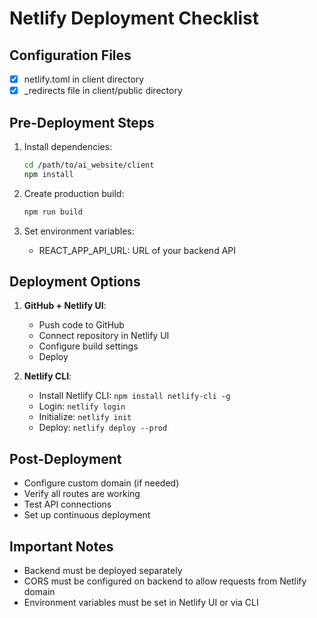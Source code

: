 # Netlify Deployment Checklist

## Configuration Files
- [x] netlify.toml in client directory
- [x] _redirects file in client/public directory

## Pre-Deployment Steps
1. Install dependencies:
   ```bash
   cd /path/to/ai_website/client
   npm install
   ```

2. Create production build:
   ```bash
   npm run build
   ```

3. Set environment variables:
   - REACT_APP_API_URL: URL of your backend API

## Deployment Options
1. **GitHub + Netlify UI**:
   - Push code to GitHub
   - Connect repository in Netlify UI
   - Configure build settings
   - Deploy

2. **Netlify CLI**:
   - Install Netlify CLI: `npm install netlify-cli -g`
   - Login: `netlify login`
   - Initialize: `netlify init`
   - Deploy: `netlify deploy --prod`

## Post-Deployment
- Configure custom domain (if needed)
- Verify all routes are working
- Test API connections
- Set up continuous deployment

## Important Notes
- Backend must be deployed separately
- CORS must be configured on backend to allow requests from Netlify domain
- Environment variables must be set in Netlify UI or via CLI

